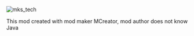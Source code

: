 ![mks_tech](https://github.com/Sssprt/MKS_tech/assets/145202052/4d52210c-5173-4dbb-a13d-72498d64aa02)

This mod created with mod maker MCreator, mod author does not know Java
